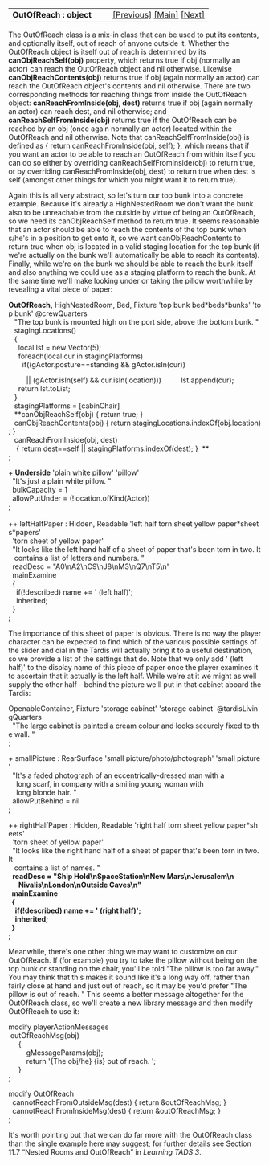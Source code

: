 ---
---
<table width="100%" data-border="0" data-cellspacing="0"
data-cellpadding="3" data-bgcolor="#C0C0C0">
<colgroup>
<col style="width: 50%" />
<col style="width: 50%" />
</colgroup>
<tbody>
<tr>
<td style="text-align: left;"><strong>OutOfReach : object<br />
</strong></td>
<td style="text-align: right;"><a
href="highnestedroom.html">[Previous]</a> <a
href="generalintroduction.html">[Main]</a> <a
href="booth.html">[Next]</a></td>
</tr>
</tbody>
</table>

  
The OutOfReach class is a mix-in class that can be used to put its
contents, and optionally itself, out of reach of anyone outside it.
Whether the OutOfReach object is itself out of reach is determined by
its **canObjReachSelf(obj)** property, which returns true if obj
(normally an actor) can reach the OutOfReach object and nil otherwise.
Likewise **canObjReachContents(obj)** returns true if obj (again
normally an actor) can reach the OutOfReach object's contents and nil
otherwise. There are two corresponding methods for reaching things from
inside the OutOfReach object: **canReachFromInside(obj, dest)** returns
true if obj (again normally an actor) can reach dest, and nil otherwise;
and **canReachSelfFromInside(obj)** returns true if the OutOfReach can
be reached by an obj (once again normally an actor) located within the
OutOfReach and nil otherwise. Note that canReachSelfFromInside(obj) is
defined as { return canReachFromInside(obj, self); }, which means that
if you want an actor to be able to reach an OutOfReach from within
itself you can do so either by overriding canReachSelfFromInside(obj) to
return true, or by overriding canReachFromInside(obj, dest) to return
true when dest is self (amongst other things for which you might want it
to return true).  
  
Again this is all very abstract, so let's turn our top bunk into a
concrete example. Because it's already a HighNestedRoom we don't want
the bunk also to be unreachable from the outside by virtue of being an
OutOfReach, so we need its canObjReachSelf method to return true. It
seems reasonable that an actor should be able to reach the contents of
the top bunk when s/he's in a position to get onto it, so we want
canObjReachContents to return true when obj is located in a valid
staging location for the top bunk (if we're actually on the bunk we'll
automatically be able to reach its contents). Finally, while we're on
the bunk we should be able to reach the bunk itself and also anything we
could use as a staging platform to reach the bunk. At the same time
we'll make looking under or taking the pillow worthwhile by revealing a
vital piece of paper:  
  
**OutOfReach,** HighNestedRoom, Bed, Fixture 'top bunk bed\*beds\*bunks' 'top bunk' @crewQuarters  
   "The top bunk is mounted high on the port side, above the bottom bunk. "  
   stagingLocations()  
   {  
     local lst = new Vector(5);  
     foreach(local cur in stagingPlatforms)  
       if((gActor.posture==standing && gActor.isIn(cur))  
  
         \|\| (gActor.isIn(self) && cur.isIn(location)))
         lst.append(cur);  
     return lst.toList;  
   }  
   stagingPlatforms = \[cabinChair\]  
   **canObjReachSelf(obj) { return true; }   
   canObjReachContents(obj) { return stagingLocations.indexOf(obj.location); }    
   canReachFromInside(obj, dest)   
    { return dest==self \|\| stagingPlatforms.indexOf(dest); }  **  
;  
  
+ **Underside** 'plain white pillow' 'pillow'  
  "It's just a plain white pillow. "  
  bulkCapacity = 1  
  allowPutUnder = (!location.ofKind(Actor))  
;  
    
++ leftHalfPaper : Hidden, Readable 'left half torn sheet yellow paper\*sheets\*papers'   
  'torn sheet of yellow paper'    
  "It looks like the left hand half of a sheet of paper that's been torn in two. It  
   contains a list of letters and numbers. "  
  readDesc = "A0\nA2\nC9\nJ8\nM3\nQ7\nT5\n"    
  mainExamine  
  {  
    if(!described) name += ' (left half)';  
    inherited;  
  }  
;  
  
The importance of this sheet of paper is obvious. There is no way the
player character can be expected to find which of the various possible
settings of the slider and dial in the Tardis will actually bring it to
a useful destination, so we provide a list of the settings that do. Note
that we only add ' (left half)' to the display name of this piece of
paper once the player examines it to ascertain that it actually is the
left half. While we're at it we might as well supply the other half -
behind the picture we'll put in that cabinet aboard the Tardis:  
  
OpenableContainer, Fixture 'storage cabinet' 'storage cabinet' @tardisLivingQuarters  
  "The large cabinet is painted a cream colour and looks securely fixed to the wall. "  
;  
  
+ smallPicture : RearSurface 'small picture/photo/photograph' 'small picture'  
  "It's a faded photograph of an eccentrically-dressed man with a  
    long scarf, in company with a smiling young woman with  
    long blonde hair. "  
  allowPutBehind = nil  
;  
  
++ rightHalfPaper : Hidden, Readable 'right half torn sheet yellow paper\*sheets'   
  'torn sheet of yellow paper'    
  "It looks like the right hand half of a sheet of paper that's been torn in two. It  
   contains a list of names. "  
  **readDesc = "Ship Hold\nSpaceStation\nNew Mars\nJerusalem\n  
      Nivalis\nLondon\nOutside Caves\n"    
  mainExamine  
  {  
    if(!described) name += ' (right half)';  
    inherited;  
  }**  
;  
  
Meanwhile, there's one other thing we may want to customize on our
OutOfReach. If (for example) you try to take the pillow without being on
the top bunk or standing on the chair, you'll be told "The pillow is too
far away." You may think that this makes it sound like it's a long way
off, rather than fairly close at hand and just out of reach, so it may
be you'd prefer "The pillow is out of reach. " This seems a better
message altogether for the OutOfReach class, so we'll create a new
library message and then modify OutOfReach to use it:  
  
modify playerActionMessages  
 outOfReachMsg(obj)  
     {  
         gMessageParams(obj);  
         return '{The obj/he} {is} out of reach. ';  
     }  
;   
  
modify OutOfReach  
  cannotReachFromOutsideMsg(dest) { return &outOfReachMsg; }  
  cannotReachFromInsideMsg(dest) { return &outOfReachMsg; }  
;  
  

It's worth pointing out that we can do far more with the OutOfReach
class than the single example here may suggest; for further details see
Section 11.7 “Nested Rooms and OutOfReach” in *Learning TADS 3*.  
